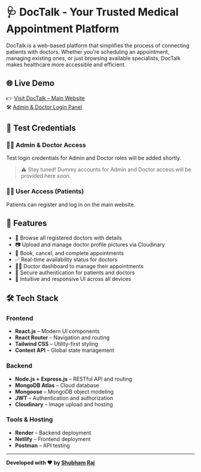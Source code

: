 # 🩺 DocTalk - Your Trusted Medical Appointment Platform

DocTalk is a web-based platform that simplifies the process of connecting patients with doctors. Whether you're scheduling an appointment, managing existing ones, or just browsing available specialists, DocTalk makes healthcare more accessible and efficient.

## 🌐 Live Demo

👉 [Visit DocTalk – Main Website](https://shubham-doctalk.netlify.app/)   
🛠️ [Admin & Doctor Login Panel](https://admin-doctalk.netlify.app/)

## 🧪 Test Credentials

### 👩‍⚕️ Admin & Doctor Access
Test login credentials for Admin and Doctor roles will be added shortly.

> ⚠️ Stay tuned! Dummy accounts for Admin and Doctor access will be provided here soon.

### 🙋‍♂️ User Access (Patients)
Patients can register and log in on the main website.

## 🚀 Features

- 🏥 Browse all registered doctors with details
- 📷 Upload and manage doctor profile pictures via Cloudinary
- 📅 Book, cancel, and complete appointments
- ✅ Real-time availability status for doctors
- 👩‍⚕️ Doctor dashboard to manage their appointments
- 🔐 Secure authentication for patients and doctors
- 💬 Intuitive and responsive UI across all devices

## 🛠️ Tech Stack

### Frontend
- **React.js** – Modern UI components
- **React Router** – Navigation and routing
- **Tailwind CSS** – Utility-first styling
- **Context API** – Global state management

### Backend
- **Node.js + Express.js** – RESTful API and routing
- **MongoDB Atlas** – Cloud database
- **Mongoose** – MongoDB object modeling
- **JWT** – Authentication and authorization
- **Cloudinary** – Image upload and hosting

### Tools & Hosting
- **Render** – Backend deployment
- **Netlify** – Frontend deployment
- **Postman** – API testing

---

**Developed with ❤️ by [Shubham Raj](https://www.linkedin.com/in/shubham-raj-7ba895204/)**
